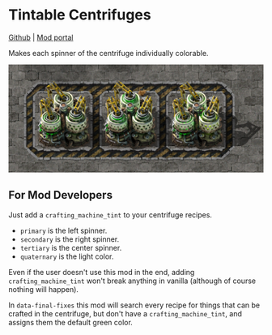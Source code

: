 # Tintable Centrifuges

[Github](https://github.com/gamma-delta/tintable-centrifuges) | [Mod portal](https://mods.factorio.com/mod/tintable-centrifuges)

Makes each spinner of the centrifuge individually colorable.

![Three centrifuges placed on concrete. The left one has two dark green spinners and one light green spinner. The middle one has two light green and one dark green. The right one has one dark, one light, and one bright yellow.](demonstration.png)

## For Mod Developers

Just add a `crafting_machine_tint` to your centrifuge recipes.

- `primary` is the left spinner.
- `secondary` is the right spinner.
- `tertiary` is the center spinner.
- `quaternary` is the light color.

Even if the user doesn't use this mod in the end, adding `crafting_machine_tint` won't break anything in vanilla (although of course nothing will happen).

In `data-final-fixes` this mod will search every recipe for things that can be crafted in the centrifuge, but don't have a `crafting_machine_tint`, and assigns them the default green color.
